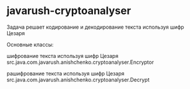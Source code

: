 # javarush-cryptoanalyser 

Задача решает кодирование и декодирование текста используя шифр Цезаря

Основные классы:

шифрование текста используя шифр Цезаря
src.java.com.javarush.anishchenko.cryptoanalyser.Encryptor

рашифрование текста используя шифр Цезаря
src.java.com.javarush.anishchenko.cryptoanalyser.Decrypt

